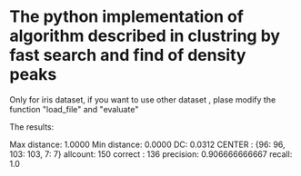 The python implementation of algorithm described in clustring by fast search and find of density peaks
======

Only for iris dataset,  if you want to use other dataset , plase modify the function "load_file" and "evaluate"


The results:

Max distance: 1.0000 Min distance: 0.0000 DC: 0.0312
CENTER : {96: 96, 103: 103, 7: 7}
allcount:  150
correct :  136
precision:  0.906666666667
recall:  1.0
